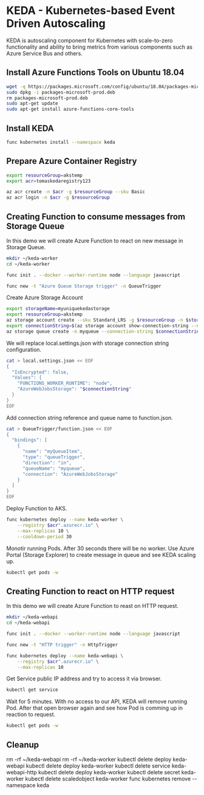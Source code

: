 # KEDA - Kubernetes-based Event Driven Autoscaling
KEDA is autoscaling component for Kubernetes with scale-to-zero functionality and ability to bring metrics from various components such as Azure Service Bus and others.

## Install Azure Functions Tools on Ubuntu 18.04
```bash
wget -q https://packages.microsoft.com/config/ubuntu/18.04/packages-microsoft-prod.deb
sudo dpkg -i packages-microsoft-prod.deb
rm packages-microsoft-prod.deb
sudo apt-get update
sudo apt-get install azure-functions-core-tools
```

## Install KEDA
```bash
func kubernetes install --namespace keda
```

## Prepare Azure Container Registry
```bash
export resourceGroup=akstemp
export acr=tomaskedaregistry123

az acr create -n $acr -g $resourceGroup --sku Basic
az acr login -n $acr -g $resourceGroup
```

## Creating Function to consume messages from Storage Queue
In this demo we will create Azure Function to react on new message in Storage Queue.

```bash
mkdir ~/keda-worker
cd ~/keda-worker

func init . --docker --worker-runtime node --language javascript

func new -t "Azure Queue Storage trigger" -n QueueTrigger
```

Create Azure Storage Account

```bash
export storageName=myuniquekedastorage
export resourceGroup=akstemp
az storage account create --sku Standard_LRS -g $resourceGroup -n $storageName
export connectionString=$(az storage account show-connection-string --n $storageName --query connectionString -o tsv)
az storage queue create -n myqueue --connection-string $connectionString
```

We will replace local.settings.json with storage connection string configuration.

```bash
cat > local.settings.json << EOF
{
  "IsEncrypted": false,
  "Values": {
    "FUNCTIONS_WORKER_RUNTIME": "node",
    "AzureWebJobsStorage": "$connectionString"
  }
}
EOF
```

Add connection string reference and queue name to function.json.

```bash
cat > QueueTrigger/function.json << EOF
{
  "bindings": [
    {
      "name": "myQueueItem",
      "type": "queueTrigger",
      "direction": "in",
      "queueName": "myqueue",
      "connection": "AzureWebJobsStorage"
    }
  ]
}
EOF
```

Deploy Function to AKS.

```bash
func kubernetes deploy --name keda-worker \
    --registry $acr".azurecr.io" \
    --max-replicas 10 \
    --cooldown-period 30
```

Monotir running Pods. After 30 seconds there will be no worker. Use Azure Portal (Storage Explorer) to create message in queue and see KEDA scaling up.

```bash
kubectl get pods -w
```

## Creating Function to react on HTTP request
In this demo we will create Azure Function to reast on HTTP request.

```bash
mkdir ~/keda-webapi
cd ~/keda-webapi

func init . --docker --worker-runtime node --language javascript

func new -t "HTTP trigger" -n HttpTrigger

func kubernetes deploy --name keda-webapi \
    --registry $acr".azurecr.io" \
    --max-replicas 10 
```

Get Service public IP address and try to access it via browser.

```bash
kubectl get service
```

Wait for 5 minutes. With no access to our API, KEDA will remove running Pod. After that open browser again and see how Pod is comming up in reaction to request.

```bash
kubectl get pods -w
```

## Cleanup
rm -rf ~/keda-webapi
rm -rf ~/keda-worker
kubectl delete deploy keda-webapi
kubectl delete deploy keda-worker
kubectl delete service keda-webapi-http
kubectl delete deploy keda-worker
kubectl delete secret keda-worker
kubectl delete scaledobject keda-worker
func kubernetes remove --namespace keda
